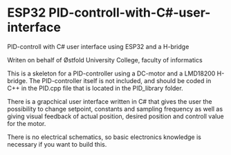 # ESP32 PID-controll-with-C#-user-interface
PID-controll with C# user interface using ESP32 and a H-bridge

Writen on behalf of Østfold University College, faculty of informatics

This is a skeleton for a PID-controller using a DC-motor and a LMD18200 H-bridge. The PID-controller itself is 
not included, and should be coded in C++ in the PID.cpp file that is located in the PID_library folder.

There is a grapchical user interface written in C# that gives the user the possibility to change setpoint, constants and sampling frequency
as well as giving visual feedback of actual position, desired position and controll value for the motor. 

There is no electrical schematics, so basic electronics knowledge is necessary if you want to build this. 
